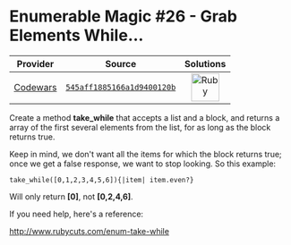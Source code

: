 [_metadata_:generated]: - "true"

# Enumerable Magic #26 - Grab Elements While...

<!-- INFO TABLE BEGIN -->

| Provider                                        | Source                                                                               | Solutions                                                                                                                                  |
| :---------------------------------------------: | :----------------------------------------------------------------------------------: | :----------------------------------------------------------------------------------------------------------------------------------------: |
| [Codewars](../../../docs/providers/Codewars.md) | [`545aff1885166a1d9400120b`](https://www.codewars.com/kata/545aff1885166a1d9400120b) | [<img src="https://res.cloudinary.com/rascaltwo/image/upload/v1631924090/ruby_v4klwh.svg" alt="Ruby" title="Ruby" width="50" />](solve.rb) |

<!-- INFO TABLE END -->

Create a method **take_while** that accepts a list and a block, and returns a array of the first several elements from the list, for as long as the block returns true.

Keep in mind, we don't want all the items for which the block returns true; once we get a false response, we want to stop looking. So this example:

    take_while([0,1,2,3,4,5,6]){|item| item.even?}
    
Will only return **[0]**, not **[0,2,4,6]**.

If you need help, here's a reference:

http://www.rubycuts.com/enum-take-while
